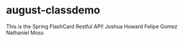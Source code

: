 # august-classdemo
This is the Spring FlashCard Restful API!
Joshua Howard
Felipe Gomez
Nathaniel Moss

